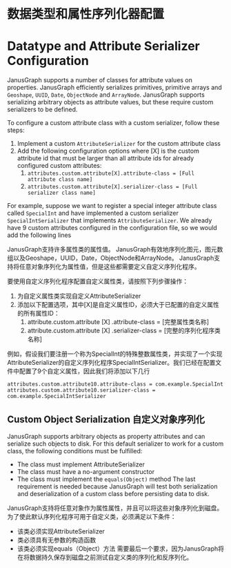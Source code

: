 # 数据类型和属性序列化器配置

<a name="datatype-and-attribute-serializer-configuration"></a>
# Datatype and Attribute Serializer Configuration
JanusGraph supports a number of classes for attribute values on properties. JanusGraph efficiently serializes primitives, primitive arrays and `Geoshape`, `UUID`, `Date`, `ObjectNode` and `ArrayNode`. JanusGraph supports serializing arbitrary objects as attribute values, but these require custom serializers to be defined.

To configure a custom attribute class with a custom serializer, follow these steps:

1. Implement a custom `AttributeSerializer` for the custom attribute class
1. Add the following configuration options where [X] is the custom attribute id that must be larger than all attribute ids for already configured custom attributes:
   1. `attributes.custom.attribute[X].attribute-class = [Full attribute class name]`
   1. `attributes.custom.attribute[X].serializer-class = [Full serializer class name]`

For example, suppose we want to register a special integer attribute class called `SpecialInt` and have implemented a custom serializer `SpecialIntSerializer` that implements `AttributeSerializer`. We already have 9 custom attributes configured in the configuration file, so we would add the following lines

JanusGraph支持许多属性类的属性值。 JanusGraph有效地序列化图元，图元数组以及Geoshape，UUID，Date，ObjectNode和ArrayNode。 JanusGraph支持将任意对象序列化为属性值，但是这些都需要定义自定义序列化程序。

要使用自定义序列化程序配置自定义属性类，请按照下列步骤操作：

1. 为自定义属性类实现自定义AttributeSerializer
1. 添加以下配置选项，其中[X]是自定义属性ID，必须大于已配置的自定义属性的所有属性ID：
   1. attribute.custom.attribute [X] .attribute-class = [完整属性类名称]
   1. attribute.custom.attribute [X] .serializer-class = [完整的序列化程序类名称]

例如，假设我们要注册一个称为SpecialInt的特殊整数属性类，并实现了一个实现AttributeSerializer的自定义序列化程序SpecialIntSerializer。我们已经在配置文件中配置了9个自定义属性，因此我们将添加以下几行
```
attributes.custom.attribute10.attribute-class = com.example.SpecialInt
attributes.custom.attribute10.serializer-class = com.example.SpecialIntSerializer
```
<a name="custom-object-serialization"></a>
## Custom Object Serialization 自定义对象序列化
JanusGraph supports arbitrary objects as property attributes and can serialize such objects to disk. For this default serializer to work for a custom class, the following conditions must be fulfilled:
- The class must implement AttributeSerializer
- The class must have a no-argument constructor
- The class must implement the `equals(Object)` method
The last requirement is needed because JanusGraph will test both serialization and deserialization of a custom class before persisting data to disk.

JanusGraph支持将任意对象作为属性属性，并且可以将这些对象序列化到磁盘。为了使此默认序列化程序可用于自定义类，必须满足以下条件：
- 该类必须实现AttributeSerializer
- 类必须具有无参数的构造函数
- 该类必须实现equals（Object）方法
需要最后一个要求，因为JanusGraph将在将数据持久保存到磁盘之前测试自定义类的序列化和反序列化。
